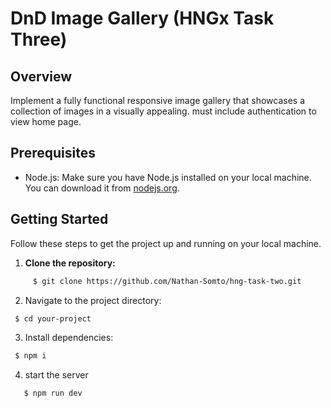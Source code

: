 # DnD Image Gallery (HNGx Task Three)

## Overview
Implement a fully functional responsive image gallery that showcases a collection of images in a visually appealing. must include authentication to view home page.

## Prerequisites

- Node.js: Make sure you have Node.js installed on your local machine. You can download it from [nodejs.org](https://nodejs.org/).

## Getting Started

Follow these steps to get the project up and running on your local machine.

1. **Clone the repository:**

```bash
     $ git clone https://github.com/Nathan-Somto/hng-task-two.git
```
2. Navigate to the project directory:

```bash
 $ cd your-project
```

3. Install dependencies:

```bash
 $ npm i
```

4. start the server
```bash
   $ npm run dev
```